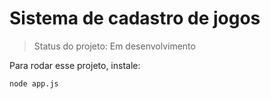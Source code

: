 # Sistema de cadastro de jogos #

>Status do projeto: Em desenvolvimento

Para rodar esse projeto, instale:

```
node app.js
```

